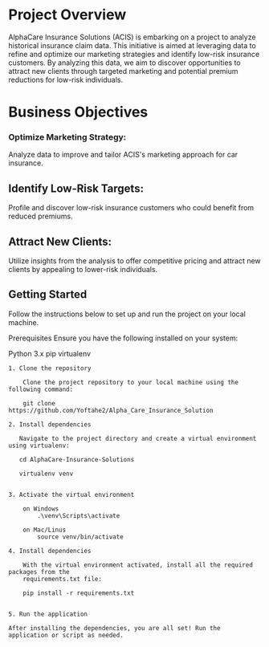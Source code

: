# Project Overview

AlphaCare Insurance Solutions (ACIS) is embarking on a project to analyze historical insurance claim data. This initiative is aimed at leveraging data to refine and optimize our marketing strategies and identify low-risk insurance customers. By analyzing this data, we aim to discover opportunities to attract new clients through targeted marketing and potential premium reductions for low-risk individuals.

# Business Objectives

### Optimize Marketing Strategy:

 Analyze data to improve and tailor ACIS's marketing approach for car insurance.

## Identify Low-Risk Targets: 

Profile and discover low-risk insurance customers who could benefit from reduced premiums.

## Attract New Clients: 

Utilize insights from the analysis to offer competitive pricing and attract new clients by appealing to lower-risk individuals.

## Getting Started

Follow the instructions below to set up and run the project on your local machine.

Prerequisites
Ensure you have the following installed on your system:
        
Python 3.x
pip
virtualenv
        

    1. Clone the repository

        Clone the project repository to your local machine using the following command:
    
        git clone https://github.com/Yoftahe2/Alpha_Care_Insurance_Solution

    2. Install dependencies
    
       Navigate to the project directory and create a virtual environment using virtualenv:
    
       cd AlphaCare-Insurance-Solutions
       
       virtualenv venv

    
    3. Activate the virtual environment
        
        on Windows
            .\venv\Scripts\activate
            
        on Mac/Linus
            source venv/bin/activate
            
    4. Install dependencies
    
        With the virtual environment activated, install all the required packages from the         
        requirements.txt file:
        
        pip install -r requirements.txt
    
    
    5. Run the application
    
    After installing the dependencies, you are all set! Run the application or script as needed.
    
    
    
